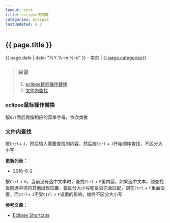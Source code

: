 ```yaml
---
layout: post
title: eclipse快捷键
categories: eclipse
lastUpdated: 6.2
---
```


## {{ page.title }}

{{ page.date | date: "%Y.%-m.%-d" }} - 南京 | <a href="/archive#{{ page.categories }}">{{ page.categories}}</a>

> ### 目录
> 1. [eclipse鼠标操作替换](#eclipse鼠标操作替换)
> 2. [文件内查找](#文件内查找)

### eclipse鼠标操作替换
按`Alt`然后再按相应的菜单字母，依次类推

### 文件内查找
按`Ctrl`+ `J`，然后输入需要查找的内容，然后按`Ctrl` + `J`开始顺序查找，不区分大小写

**更新列表：**

* 2016-6-2

按`Ctrl` + `K`，当前没有选中文本时，查找`Ctrl` + `F`里内容，如果选中文本，则查找当前选中项的其他出现位置，要区分大小写和是否完全匹配，则在`Ctrl` + `F`里面设置，而`Ctrl`+ `J`不受`Ctrl` + `F`设置的影响，始终不区分大小写


**参考文章：**

* [Eclipse Shortcuts][1]


[1]: https://www.shortcutworld.com/en/win/Eclipse.html
